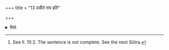 +++
title = "13 उन्नीतं राय इति"

+++

<details><summary>थिते</summary>

13. With unnītam rāye...[^1] having taken ghee from the Dhruvā (ladle) by means of the spoon, with suvirāya svāha[^2] having poured ghee in the Juhū, having taken some quantity of ghee from the Juhū and with yajñena yajñaḥ santataḥ, having poured it again into the Dhruvā, having (then) placed the ladles on their place,[^4]  

[^1-3]: These mantras are not found in any Samihitā or Brāhmaṇa-text.  

[^4]: See II. 10.2. The sentence is not complete. See the next Sūtra.
</details>
